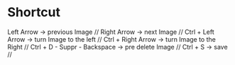 # Shortcut
Left Arrow -> previous Image //
Right Arrow -> next Image //
Ctrl + Left Arrow -> turn Image to the left //
Ctrl + Right Arrow -> turn Image to the Right //
Ctrl + D - Suppr - Backspace -> pre delete Image //
Ctrl + S -> save //

